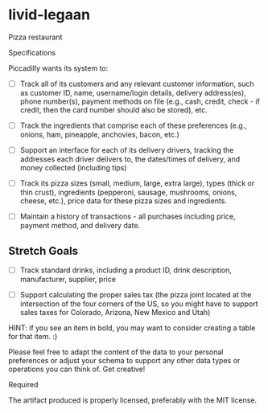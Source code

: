 # livid-legaan
Pizza restaurant

Specifications

Piccadilly wants its system to:

- [ ] Track all of its customers and any relevant customer information, such as customer ID, name, username/login details, delivery address(es), phone number(s), payment methods on file (e.g., cash, credit, check - if credit, then the card number should also be stored), etc.
- [ ] Track the ingredients that comprise each of these preferences (e.g., onions, ham, pineapple, anchovies, bacon, etc.)
- [ ] Support an interface for each of its delivery drivers, tracking the addresses each driver delivers to, the dates/times of delivery, and money collected (including tips)

- [ ] Track its pizza sizes (small, medium, large, extra large), types (thick or thin crust), ingredients (pepperoni, sausage, mushrooms, onions, cheese, etc.), price data for these pizza sizes and ingredients.
- [ ] Maintain a history of transactions - all purchases including price, payment method, and delivery date.
 
 
 ## Stretch Goals
 
 - [ ] Track standard drinks, including a product ID, drink description, manufacturer, supplier, price
 - [ ] Support calculating the proper sales tax (the pizza joint located at the intersection of the four corners of the US, so you might have to support sales taxes for Colorado, Arizona, New Mexico and Utah)
 

HINT: if you see an item in bold, you may want to consider creating a table for that item. :)

Please feel free to adapt the content of the data to your personal preferences or adjust your schema to support any other data types or operations you can think of. Get creative!

Required

 The artifact produced is properly licensed, preferably with the MIT license.
